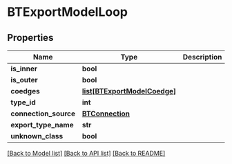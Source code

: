 # BTExportModelLoop

## Properties
Name | Type | Description | Notes
------------ | ------------- | ------------- | -------------
**is_inner** | **bool** |  | [optional] 
**is_outer** | **bool** |  | [optional] 
**coedges** | [**list[BTExportModelCoedge]**](BTExportModelCoedge.md) |  | [optional] 
**type_id** | **int** |  | [optional] 
**connection_source** | [**BTConnection**](BTConnection.md) |  | [optional] 
**export_type_name** | **str** |  | [optional] 
**unknown_class** | **bool** |  | [optional] 

[[Back to Model list]](../README.md#documentation-for-models) [[Back to API list]](../README.md#documentation-for-api-endpoints) [[Back to README]](../README.md)


